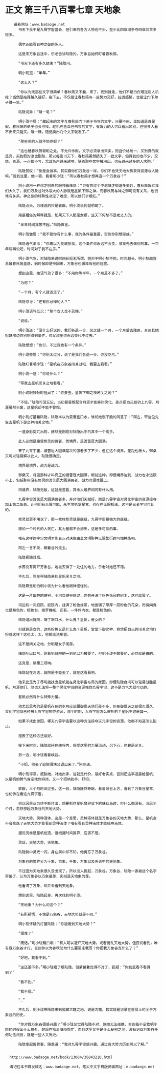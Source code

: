 # 正文 第三千八百零七章 天地象
        最新网址：www.badaoge.net
          书天下虽不是九霄宇宙盛会，但引来的各方人物也不少，至少比四临域争夺四临剑首多得多。
      
          偶尔还能看到神之御的传人。
      
          这是来万象谷途中，乐老告诉陆隐的，万象谷始终盯着春秋简。
      
          “书天下还有多久结束？”陆隐问。
      
          明小珑道：“半年。”
      
          “这么久？”
      
          “你以为找那些文字很简单？春秋简又不蠢，来了，找到就走，他们不是白白赠送别人机缘？当然是拖得越久越好，拖下去，不仅能让春秋简与一些势力交好，拉拢感情，也能让门下弟子赚一笔。”
      
          陆隐诧异：“赚一笔？”
      
          明小珑不屑：“藏起来的文字与春秋简门下弟子书写的文字，只要不用，谁知道是真是假，春秋简的弟子也会寻找，趁机兜售自己书写的文字，有眼力的人可以看出区别，但很多人看不出来只能买，赌一赌，随便卖出几个文字就发了。”
      
          “那些买的人就不怕作假？”
      
          “这也是春秋简聪明之处，不允许作假，文字必须拿出来卖，而且价格统一，买到真的就是真，买到假的谁也别怨，所以每逢书天下，春秋简虽然损失了一批文字，但得到的也不少，交情，资源，一点都不亏，尤其名声越来越响，随着那些文字被用出，也有越来越多的人求购。”
      
          陆隐赞叹：“倒是会做事，其实跟你们万象谷一样，你们不也凭天地大势获得资源与人脉嘛。”说到这里，他一顿，看着明小珑：“所以春秋简才想再造一个万象谷？”
      
          明小珑用一种你才明白的眼神看陆隐：“只有尝过个中滋味才知道多美妙，春秋简眼红我们太久了，我们万象谷对外最大的人脉就是星帆下御之神，而春秋简与神之御可没有关系，也很难有关系，神之御的特殊性决定了难度，所以他们才眼红。”
      
          陆隐点头，万楼说的只是表面，明小珑说的就明朗了。
      
          用最粗俗的解释就是，如果天下人都是女婿，这天下何愁不是老丈人的。
      
          “半年时间我等不起。”陆隐直言。
      
          明小珑皱眉：“我不管你有什么事，我的条件最重要，否则你别想完成。”
      
          陆隐语气渐冷：“你真以为能威胁我，这个条件你永远不会变，那我先去做别的事，一百年后再说吧，时间对于我不在乎。”
      
          明小珑气急，对陆隐来说时间长短无所谓，但对于明小愁不同，时间越长，明小愁越容易被春秋简蛊惑，到时候即便带回来，万象谷也很难有他的位置。
      
          想到这里，她语气软了很多：“不用你等半年，一个月差不多了。”
      
          “为何？”
      
          “一个月，有个人就该走了。”
      
          陆隐惊讶：“还有你忌惮的人？”
      
          明小珑语气低沉：“那个女人谁不忌惮。”
      
          “说说。”
      
          明小珑道：“没什么好说的，我们各退一步，总之就一个月，一个月后去陵原，否则其她姐妹那边你别想得到条件，师父那里你永远交代不过去。”
      
          陆隐想想：“也行，不过我也有一个条件。”
      
          明小珑蹙眉：“你别太过分，说了是我们各退一步，你没吃亏。”
      
          陆隐盯着明小珑：“星帆在万象谷闭关过吧，我要去看看。”
      
          明小珑一怔：“你说什么？”
      
          “带我去星帆闭关之地看看。”
      
          明小珑眼神顿时怪异了：“你要去，星帆下御之神闭关之地？”
      
          “不错。”陆隐可没忘记，当初是星帆配合月涯才能垂钓灵化，差点把自己给钓上九霄，月涯虽然半废，这星帆却不能不警惕。
      
          明小珑打量着陆隐，陆隐本以为要废些口水，谁知她很干脆的同意了：“阿左，带这位先生去星帆下御之神闭关之地。”
      
          一道身影突兀出现，赫然是刚刚对陆隐出手的其中一个高手。
      
          此人必然是接受修灵的强者，而境界，是渡苦厄大圆满。
      
          来了九霄宇宙，渡苦厄大圆满层次的强者多了不少，但在这个境界，差距也极大，御桑天可以轻易解决此人，陆隐很确定。
      
          境界是境界，战力是战力。
      
          御桑天，月涯那种才叫真正的渡苦厄大圆满，眼前这种，即便境界达到，战力也永远跟不上，包括那些没有修灵的渡苦厄大圆满强者，战力也很难跟上。
      
          同境界，陆隐无敌，这就是差距，其余人境界相同有什么用。
      
          九霄宇宙渡苦厄大圆满强者多，并非他们天赋好，而是九霄宇宙对灵化宇宙的资源掠夺加上第二条命，让他们有无限可能，永生境执掌星穹，也存在无限机缘，这不是三者宇宙可比的。
      
          修灵就更不用说了，那一枚枚修灵就是底蕴，九霄宇宙最强大的底蕴。
      
          哪怕一个时代的人死亡，其力量都不会消失，这是多可怕的事。
      
          唯有这样的宇宙文明才能真正对决像虫巢文明那种无限繁衍的可怕种族吧。
      
          阿左一言不发，朝着谷外走去。
      
          陆隐紧随其后。
      
          水苏没有离开万象谷，她被安排了一处住的地方，乐老对她还不错。
      
          不久后，阿左带陆隐来到星帆闭关之地。
      
          陆隐算是明白明小珑为什么看他眼神怪怪的。
      
          这是一片幽静的峡谷，小河自峡谷穿过，两旁开满了粉色花朵的树木，这也就罢了。
      
          河边有一间庭院，庭院内，挂满了粉色丝带，地面铺了厚厚一层粉色的花朵，而房间竟也是粉色的，梳妆台，绫罗帷帐，还有，一件件内衣，都是粉色的。
      
          陆隐退出庭院，咽了咽口水，什么鬼？星帆，是女的？
      
          但就算是女的，这些粉色又是什么鬼？星帆，堂堂下御之神，竟然把自己的闭关之地打扮成这样？这也太，太，他都无法形容。
      
          这不是闭关之地，分明是女子闺房。
      
          陆隐吐出口气，刚看到庭院的一刻他以为被耍了，但明小珑不敢耍他，必然就是真的。
      
          还真是，颠覆三观呐。
      
          陆隐站在河边，庭院是不能去了，就在这看看吧。
      
          他来此是为了尽可能找出星帆能在灵化宇宙布局的原因，即便陆隐自问可以轻易战胜星帆，月涯他们，他也无法将一整个灵化宇宙的资源推向九霄宇宙，这不是力气大就可以的。
      
          星帆必然有什么特殊力量。
      
          他尤其思考的是星帆存在的岁月应该跟御桑天他们差不多，但在御桑天之前很久很久，灵化宇宙就已经被九霄宇宙掠夺资源，那个时期，九霄宇宙怎么做到的？星帆不过是其一。
      
          如果不找出原因，哪天九霄宇宙要以这种方法掠夺天元宇宙的资源，他都不知道怎么阻止。
      
          摧毁了这种方法最好。
      
          接下来时间，陆隐就待在峡谷内，感受这里的力量流动，沉下心，也算是闭关。
      
          另一边，明小珑看着峡谷。
      
          “小姐，他去了庭院很快又退出来了。”阿左道。
      
          明小珑得意，威胁她，对她出手，这就是代价，最好老实点，否则把这事透露给星帆，以星帆的脾气肯定找你麻烦，又一个把柄到手，舒坦。
      
          转眼，半个月时间过去，这一日，陆隐陡然睁眼，看着峡谷上方，看到了万象谷星穹，也仿佛在看这九霄宇宙。
      
          他以因果业为终不断打出，想要抓住星帆曾经留下的蛛丝马迹，但什么都没有，沉思半个月，忽然想起万象谷的天地大势。
      
          天地大势，灵种液体，这是一个意思，灵种液体就是万象谷的天地大势，那么，星帆会不会修炼了天地大势才能看到灵种液体？唯有看到灵种液体才能掠夺液体。
      
          据说灵丝是星帆创造，但根据时间推算，应该不是。
      
          灵丝，天地大势，天地象。
      
          陆隐脑中灵光一闪，身在局中却不知，他竟忘了万象谷。
      
          万象谷的境界分为十象，百象，千象，万象以及传说中的天地象。
      
          不过因为天地象很久没出现了，所以没人提起，万象谷，万象谷，陆隐一直被这个名字带偏了，认为万象谷以万象最尊，实则是天地象为尊。
      
          他看清了万象，却并未看到天地象。
      
          想到这里，陆隐起身，再次找到明小珑。
      
          “天地象？为什么问这个？”
      
          “有所顿悟，不愧是万象谷，天地大势就是不同。”
      
          明小珑怀疑的打量陆隐：“你能看到天地大势？”
      
          “很难？”
      
          “废话。”明小珑翻白眼：“有人可以避开天地大势，或者搅乱天地大势，但要说看到，唯有我万象谷才行，否则你以为春秋简为什么要带走我哥？你把我万象谷当什么了？”
      
          “好吧，我看不到。”
      
          “这还差不多。”明小珑瞪了眼陆隐，但紧接着觉得不对了，狐疑：“你到底看不看得到？”
      
          “看不到。”
      
          “我不信。”
      
          “…”
      
          不久后，明小珑带陆隐来到收藏古籍之地，说是古籍，其实就是记录在兽骨上的关于万象谷的历史。
      
          “你对我万象谷很感兴趣？”明小珑总觉得陆隐不对，但她无法拒绝，否则指不定救明小愁的时候出什么意外，她现在指着陆隐帮忙，而且这里又不是什么秘密之地，没有记载万象谷任何功法战技，就是一些人文历史。
      
          陆隐拿起兽骨看，随意道：“我对九霄宇宙感兴趣，通过各大势力历史可以了解。”
      
      
      http://www.badaoge.net/book/13084/36843210.html
      
      请记住本书首发域名：www.badaoge.net。笔尖中文手机版阅读网址：m.badaoge.net